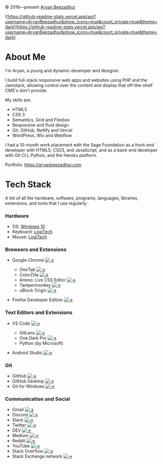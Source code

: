 &copy; 2016&mdash;present [Aryan Beezadhur](https://aryanbeezadhur.com)

![https://github-readme-stats.vercel.app/api?username=AryanBeezadhur&show_icons=true&count_private=true&theme=dark](https://github-readme-stats.vercel.app/api?username=AryanBeezadhur&show_icons=true&count_private=true&theme=dark)

# About Me
I'm Aryan, a young and dynamic developer and designer.

I build full-stack responsive web apps and websites using PHP and the Jamstack, allowing control over the content and display that off-the-shelf CMS's don't provide.

My skills are:
* HTML5
* CSS 3
* Semantics, Grid and Flexbox
* Responsive and fluid design
* Git, GitHub, Netlify and Vercel
* WordPress, Wix and Webflow

I had a 10-month work placement with the Sage Foundation as a front-end developer with HTML5, CSS3, and JavaScript, and as a back-end developer with Git CLI, Python, and the Heroku platform.

Portfolio: https://aryanbeezadhur.com

# Tech Stack
A list of all the hardware, software, programs, languages, libraries, extensions, and tools that I use regularly:

### Hardware
* OS: [Windows 10](https://www.microsoft.com/en-gb/windows/get-windows-10)
* Keyboard: [LogiTech](https://www.logitech.com/en-gb)
* Mouse: [LogiTech](https://www.logitech.com/en-gb)

### Browsers and Extensions
* Google Chrome [![&rarr;](https://i.imgur.com/Is9F42h.png)](https://www.google.com/chrome/)
  * *One*Tab [![&rarr;](https://i.imgur.com/Is9F42h.png)](https://www.one-tab.com/)
  * ColorZilla [![&rarr;](https://i.imgur.com/Is9F42h.png)](https://www.colorzilla.com/)
  * Amino: Live CSS Editor [![&rarr;](https://i.imgur.com/Is9F42h.png)](https://aminoeditor.com/)
  * Tampermonkey [![&rarr;](https://i.imgur.com/Is9F42h.png)](https://www.tampermonkey.net/)
  * uBlock Origin [![&rarr;](https://i.imgur.com/Is9F42h.png)](https://github.com/gorhill/ublock)

* Firefox Developer Edition [![&rarr;](https://i.imgur.com/Is9F42h.png)](https://www.mozilla.org/en-GB/firefox/developer/)

### Text Editors and Extensions
* VS Code [![&rarr;](https://i.imgur.com/Is9F42h.png)](https://code.visualstudio.com/)
  * GitLens [![&rarr;](https://i.imgur.com/Is9F42h.png)](https://gitlens.amod.io/)
  * One Dark Pro [![&rarr;](https://i.imgur.com/Is9F42h.png)](https://marketplace.visualstudio.com/items?itemName=zhuangtongfa.Material-theme)
  * Python (by Microsoft)

* Android Studio [![&rarr;](https://i.imgur.com/Is9F42h.png)](https://developer.android.com/studio)

### Git
* GitHub [![&rarr;](https://i.imgur.com/Is9F42h.png)](https://github.com)
* GitHub Desktop [![&rarr;](https://i.imgur.com/Is9F42h.png)](https://desktop.github.com/)
* Git for Windows [![&rarr;](https://i.imgur.com/Is9F42h.png)](https://git-scm.com/download/win)

### Communication and Social
* Gmail [![&rarr;](https://i.imgur.com/Is9F42h.png)](https://www.google.com/intl/en-GB/gmail/about/)
* Discord [![&rarr;](https://i.imgur.com/Is9F42h.png)](https://discord.com)
* Slack [![&rarr;](https://i.imgur.com/Is9F42h.png)](https://slack.com)
* Twitter [![&rarr;](https://i.imgur.com/Is9F42h.png)](https://twitter.com)
* DEV [![&rarr;](https://i.imgur.com/Is9F42h.png)](https://dev.to)
* Medium [![&rarr;](https://i.imgur.com/Is9F42h.png)](https://medium.com)
* Reddit [![&rarr;](https://i.imgur.com/Is9F42h.png)](https://reddit.com)
* YouTube [![&rarr;](https://i.imgur.com/Is9F42h.png)](https://youtube.com)
* Stack Overflow [![&rarr;](https://i.imgur.com/Is9F42h.png)](https://stackoverflow.com)
* Stack Exchange network [![&rarr;](https://i.imgur.com/Is9F42h.png)](https://stackexchange.com)
